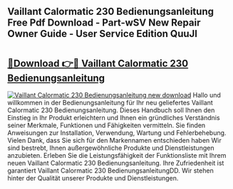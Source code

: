 ## Vaillant Calormatic 230 Bedienungsanleitung Free Pdf Download - Part-wSV New Repair Owner Guide - User Service Edition QuuJI

# <h2><a href="http://df4s8pj.blite.top/?on=Vaillant+Calormatic+230+Bedienungsanleitung">🔗Download 👉🔴 Vaillant Calormatic 230 Bedienungsanleitung</a></h2>

[![Vaillant Calormatic 230 Bedienungsanleitung new download](https://i.imgur.com/lujVjoI.png)](http://df4s8pj.blite.top/?on=Vaillant+Calormatic+230+Bedienungsanleitung)
Hallo und willkommen in der Bedienungsanleitung für Ihr neu geliefertes Vaillant Calormatic 230 Bedienungsanleitung. Dieses Handbuch soll Ihnen den Einstieg in Ihr Produkt erleichtern und Ihnen ein gründliches Verständnis seiner Merkmale, Funktionen und Fähigkeiten vermitteln. Sie finden Anweisungen zur Installation, Verwendung, Wartung und Fehlerbehebung. Vielen Dank, dass Sie sich für den Markennamen entschieden haben Wir sind bestrebt, Ihnen außergewöhnliche Produkte und Dienstleistungen anzubieten. Erleben Sie die Leistungsfähigkeit der Funktionsliste mit Ihrem neuen Vaillant Calormatic 230 Bedienungsanleitung. Ihre Zufriedenheit ist garantiert Vaillant Calormatic 230 BedienungsanleitungDD. Wir stehen hinter der Qualität unserer Produkte und Dienstleistungen.
